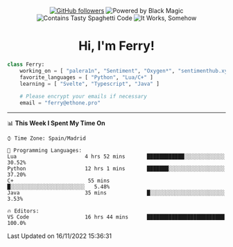 <div align="center">

[![GitHub followers](https://img.shields.io/github/followers/ImUltik?logo=github&style=for-the-badge&logoColor=white)](https://github.com/ImUltik)
![Powered by Black Magic](https://img.shields.io/static/v1?label=Powered%20By&message=Black%20Magic&color=black&style=for-the-badge&logo=github-sponsors&logoColor=white)
![Contains Tasty Spaghetti Code](https://img.shields.io/static/v1?label=Contains&message=Tasty%20Spaghetti%20Code&color=yellow&style=for-the-badge&logo=visual-studio-code&logoColor=white)
![It Works, Somehow](https://img.shields.io/static/v1?label=It%20Works&message=Somehow&color=green&style=for-the-badge&logo=broadcom&logoColor=white)
<h1>Hi, I'm Ferry!</h1>
</div>

```py
class Ferry:
    working_on = [ "palera1n", "Sentiment", "Oxygen*", "sentimenthub.xyz" ]
    favorite_languages = [ "Python", "Lua/C+" ]
    learning = [ "Svelte", "Typescript", "Java" ]
   
    # Please encrypt your emails if necessary
    email = "ferry@ethone.pro"
```
---

<!--START_SECTION:waka-->
📊 **This Week I Spent My Time On** 

```text
⌚︎ Time Zone: Spain/Madrid

💬 Programming Languages: 
Lua                      4 hrs 52 mins       ████████████░░░░░░░░░░░░░   30.52% 
Python                   12 hrs 1 mins       ███████░░░░░░░░░░░░░░░░░░   37.20% 
C+                        55 mins             █░░░░░░░░░░░░░░░░░░░░░░░░   5.48% 
Java                     35 mins             █░░░░░░░░░░░░░░░░░░░░░░░░   3.53%

🔥 Editors: 
VS Code                  16 hrs 44 mins      █████████████████████████   100.0%

```


 Last Updated on 16/11/2022 15:36:31
<!--END_SECTION:waka-->

